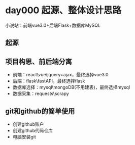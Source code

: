 # day000 起源、整体设计思路
小说站：前端vue3.0+后端Flask+数据库MySQL

## 起源
## 项目构思、前后端分离
- 前端：react\vue\jquery+ajax，最终选择vue3.0
- 后端：flask\fastAPI，最终选择flask
- 数据库选择：mysql\mongoDB(不用建表)，最终选择mysql
- 数据采集：requests\scrapy

## git和github的简单使用
- 创建github账户
- 创建github代码仓库
- 电脑安装git